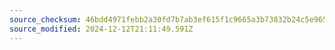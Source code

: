 ```yaml
---
source_checksum: 46bdd4971febb2a30fd7b7ab3ef615f1c9665a3b73832b24c5e9651f88bcdc0a
source_modified: 2024-12-12T21:11:49.591Z
---
```


